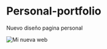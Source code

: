 
# Personal-portfolio
Nuevo diseño pagina personal 


![Mi nueva web](https://github.com/yeritheboss/Personal-portfolio/blob/main/PaginaPersonal/static/assets/img/web.PNG?raw=true)

